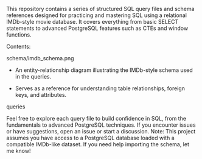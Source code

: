 This repository contains a series of structured SQL query files and schema references designed for practicing and mastering SQL using a relational IMDb-style movie database. It covers everything from basic SELECT statements to advanced PostgreSQL features such as CTEs and window functions.

Contents:

schema/imdb_schema.png

  * An entity-relationship diagram illustrating the IMDb-style schema used in the queries.

  * Serves as a reference for understanding table relationships, foreign keys, and attributes.

queries


Feel free to explore each query file to build confidence in SQL, from the fundamentals to advanced PostgreSQL techniques. If you encounter issues or have suggestions, open an issue or start a discussion. Note: This project assumes you have access to a PostgreSQL database loaded with a compatible IMDb-like dataset. If you need help importing the schema, let me know!
